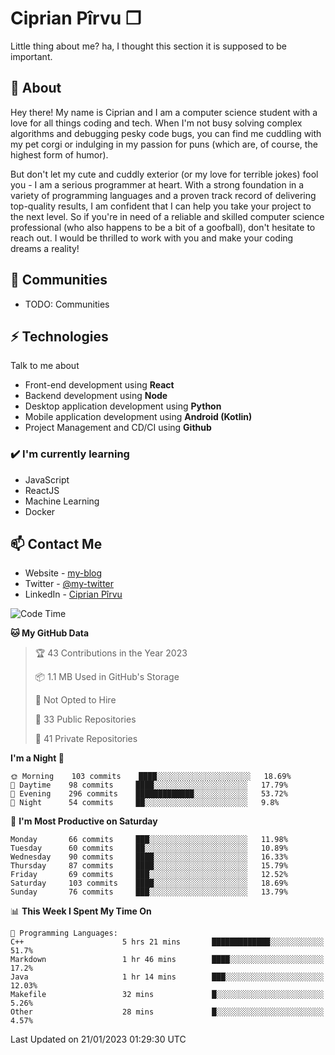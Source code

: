 # Ciprian Pîrvu ❐

Little thing about me? ha, I thought this section it is supposed to be important.

## 🧐 About

Hey there! My name is Ciprian and I am a computer science student with a love for all things coding and tech. When I'm not busy solving complex algorithms and debugging pesky code bugs, you can find me cuddling with my pet corgi or indulging in my passion for puns (which are, of course, the highest form of humor).

But don't let my cute and cuddly exterior (or my love for terrible jokes) fool you - I am a serious programmer at heart. With a strong foundation in a variety of programming languages and a proven track record of delivering top-quality results, I am confident that I can help you take your project to the next level. So if you're in need of a reliable and skilled computer science professional (who also happens to be a bit of a goofball), don't hesitate to reach out. I would be thrilled to work with you and make your coding dreams a reality!

## 👯 Communities

-   TODO: Communities

## ⚡ Technologies

Talk to me about

-   Front-end development using **React**
-   Backend development using **Node**
-   Desktop application development using **Python**
-   Mobile application development using **Android (Kotlin)**
-   Project Management and CD/CI using **Github**

### ✔️ I'm currently learning

-   JavaScript
-   ReactJS
-   Machine Learning
-   Docker

## 📫 Contact Me

-   Website - [my-blog]()
-   Twitter - [@my-twitter]()
-   LinkedIn - [Ciprian Pîrvu](https://www.linkedin.com/in/p%C3%AErvu-ciprian-cristian-4415991b1/)

<!--START_SECTION:waka-->
![Code Time](http://img.shields.io/badge/Code%20Time-1%2C509%20hrs%204%20mins-blue)

**🐱 My GitHub Data** 

> 🏆 43 Contributions in the Year 2023
 > 
> 📦 1.1 MB Used in GitHub's Storage 
 > 
> 🚫 Not Opted to Hire
 > 
> 📜 33 Public Repositories 
 > 
> 🔑 41 Private Repositories  
 > 
**I'm a Night 🦉** 

```text
🌞 Morning    103 commits    ████░░░░░░░░░░░░░░░░░░░░░   18.69% 
🌆 Daytime    98 commits     ████░░░░░░░░░░░░░░░░░░░░░   17.79% 
🌃 Evening    296 commits    █████████████░░░░░░░░░░░░   53.72% 
🌙 Night      54 commits     ██░░░░░░░░░░░░░░░░░░░░░░░   9.8%

```
📅 **I'm Most Productive on Saturday** 

```text
Monday       66 commits     ███░░░░░░░░░░░░░░░░░░░░░░   11.98% 
Tuesday      60 commits     ██░░░░░░░░░░░░░░░░░░░░░░░   10.89% 
Wednesday    90 commits     ████░░░░░░░░░░░░░░░░░░░░░   16.33% 
Thursday     87 commits     ████░░░░░░░░░░░░░░░░░░░░░   15.79% 
Friday       69 commits     ███░░░░░░░░░░░░░░░░░░░░░░   12.52% 
Saturday     103 commits    ████░░░░░░░░░░░░░░░░░░░░░   18.69% 
Sunday       76 commits     ███░░░░░░░░░░░░░░░░░░░░░░   13.79%

```


📊 **This Week I Spent My Time On** 

```text
💬 Programming Languages: 
C++                      5 hrs 21 mins       █████████████░░░░░░░░░░░░   51.7% 
Markdown                 1 hr 46 mins        ████░░░░░░░░░░░░░░░░░░░░░   17.2% 
Java                     1 hr 14 mins        ███░░░░░░░░░░░░░░░░░░░░░░   12.03% 
Makefile                 32 mins             █░░░░░░░░░░░░░░░░░░░░░░░░   5.26% 
Other                    28 mins             █░░░░░░░░░░░░░░░░░░░░░░░░   4.57%

```


 Last Updated on 21/01/2023 01:29:30 UTC
<!--END_SECTION:waka-->
